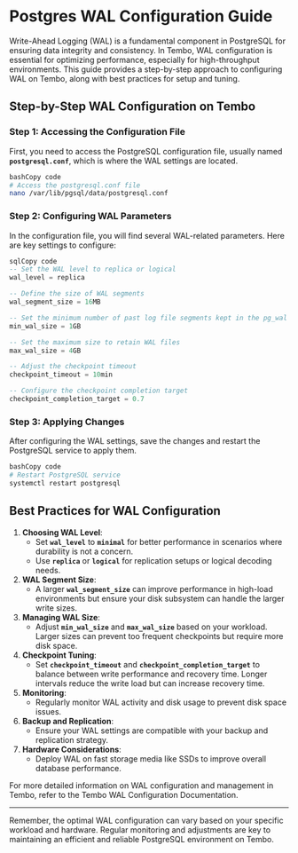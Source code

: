 # Postgres **WAL Configuration Guide**

Write-Ahead Logging (WAL) is a fundamental component in PostgreSQL for ensuring data integrity and consistency. In Tembo, WAL configuration is essential for optimizing performance, especially for high-throughput environments. This guide provides a step-by-step approach to configuring WAL on Tembo, along with best practices for setup and tuning.

## **Step-by-Step WAL Configuration on Tembo**

### **Step 1: Accessing the Configuration File**

First, you need to access the PostgreSQL configuration file, usually named **`postgresql.conf`**, which is where the WAL settings are located.

```bash
bashCopy code
# Access the postgresql.conf file
nano /var/lib/pgsql/data/postgresql.conf

```

### **Step 2: Configuring WAL Parameters**

In the configuration file, you will find several WAL-related parameters. Here are key settings to configure:

```sql
sqlCopy code
-- Set the WAL level to replica or logical
wal_level = replica

-- Define the size of WAL segments
wal_segment_size = 16MB

-- Set the minimum number of past log file segments kept in the pg_wal directory
min_wal_size = 1GB

-- Set the maximum size to retain WAL files
max_wal_size = 4GB

-- Adjust the checkpoint timeout
checkpoint_timeout = 10min

-- Configure the checkpoint completion target
checkpoint_completion_target = 0.7

```

### **Step 3: Applying Changes**

After configuring the WAL settings, save the changes and restart the PostgreSQL service to apply them.

```bash
bashCopy code
# Restart PostgreSQL service
systemctl restart postgresql

```

## **Best Practices for WAL Configuration**

1. **Choosing WAL Level**:
    - Set **`wal_level`** to **`minimal`** for better performance in scenarios where durability is not a concern.
    - Use **`replica`** or **`logical`** for replication setups or logical decoding needs.
2. **WAL Segment Size**:
    - A larger **`wal_segment_size`** can improve performance in high-load environments but ensure your disk subsystem can handle the larger write sizes.
3. **Managing WAL Size**:
    - Adjust **`min_wal_size`** and **`max_wal_size`** based on your workload. Larger sizes can prevent too frequent checkpoints but require more disk space.
4. **Checkpoint Tuning**:
    - Set **`checkpoint_timeout`** and **`checkpoint_completion_target`** to balance between write performance and recovery time. Longer intervals reduce the write load but can increase recovery time.
5. **Monitoring**:
    - Regularly monitor WAL activity and disk usage to prevent disk space issues.
6. **Backup and Replication**:
    - Ensure your WAL settings are compatible with your backup and replication strategy.
7. **Hardware Considerations**:
    - Deploy WAL on fast storage media like SSDs to improve overall database performance.

For more detailed information on WAL configuration and management in Tembo, refer to the Tembo WAL Configuration Documentation.

---

Remember, the optimal WAL configuration can vary based on your specific workload and hardware. Regular monitoring and adjustments are key to maintaining an efficient and reliable PostgreSQL environment on Tembo.
